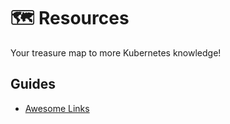 # 🗺️ Resources

Your treasure map to more Kubernetes knowledge!

## Guides
- [Awesome Links](awesome-links.md)

